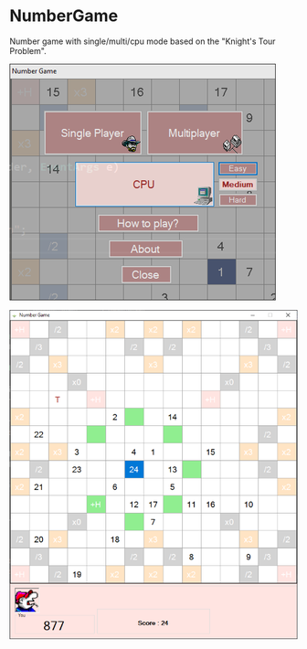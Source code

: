 # NumberGame
Number game with single/multi/cpu mode based on the "Knight's Tour Problem".

![screenshot-1.png](https://github.com/cakirmehm/NumberGame/blob/master/screenshot-1.png)

![screenshot-2.png](https://github.com/cakirmehm/NumberGame/blob/master/screenshot-2.png)
